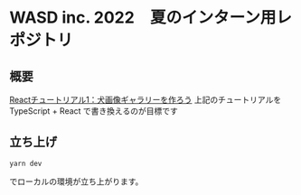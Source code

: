 
# WASD inc. 2022　夏のインターン用レポジトリ

## 概要
[Reactチュートリアル1：犬画像ギャラリーを作ろう](https://zenn.dev/likr/articles/6be53ca64f29aa035f07)
上記のチュートリアルをTypeScript + React で書き換えるのが目標です

## 立ち上げ
```
yarn dev
```
でローカルの環境が立ち上がります。
